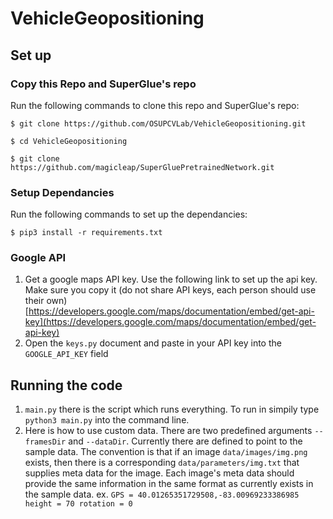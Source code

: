 # VehicleGeopositioning

## Set up
### Copy this Repo and SuperGlue's repo
Run the following commands to clone this repo and SuperGlue's repo:

`$ git clone https://github.com/OSUPCVLab/VehicleGeopositioning.git`

`$ cd VehicleGeopositioning`

`$ git clone https://github.com/magicleap/SuperGluePretrainedNetwork.git`

### Setup Dependancies
Run the following commands to set up the dependancies:

`$ pip3 install -r requirements.txt`

### Google API
1. Get a google maps API key. Use the following link to set up the api key. Make sure you copy it (do not share API keys, each person should use their own)
[https://developers.google.com/maps/documentation/embed/get-api-key](https://developers.google.com/maps/documentation/embed/get-api-key)
2. Open the `keys.py` document and paste in your API key into the `GOOGLE_API_KEY` field 

## Running the code
1. `main.py` there is the script which runs everything. To run in simpily type `python3 main.py` into the command line.
2. Here is how to use custom data. There are two predefined arguments `--framesDir` and `--dataDir`. Currently there are defined to point to the sample data. The convention is that if an image `data/images/img.png` exists, then there is a corresponding `data/parameters/img.txt` that supplies meta data for the image. Each image's meta data should provide the same information in the same format as currently exists in the sample data. 
ex. `GPS = 40.01265351729508,-83.00969233386985
height = 70
rotation = 0`
